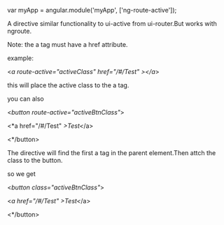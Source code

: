 var myApp = angular.module('myApp', ['ng-route-active']);

A directive similar functionality to ui-active from ui-router.But works with ngroute.

Note: the a tag must have a href attribute.

example:

<*a route-active="activeClass" href="/#/Test" *><*/a*>

this will place the active class to the a tag.

you can also

<*button route-active="activeBtnClass"*>

<*a href="/#/Test" *>Test<*/a>

<*/button>

The directive will find the first a tag in the parent element.Then attch the class to the button.


so we get

<*button class="activeBtnClass"*>

<*a href="/#/Test" >Test<*/a>

<*/button>

